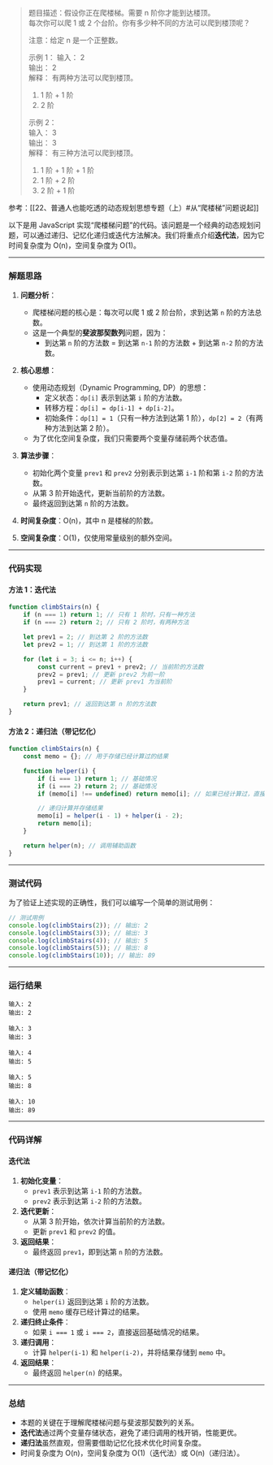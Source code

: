 

> 题目描述：假设你正在爬楼梯。需要 n 阶你才能到达楼顶。  
> 每次你可以爬 1 或 2 个台阶。你有多少种不同的方法可以爬到楼顶呢？
> 
> 注意：给定 n 是一个正整数。
> 
> 示例 1：
> 	输入： 2  
> 	输出： 2  
> 	解释： 有两种方法可以爬到楼顶。
>	
> 	1.  1 阶 + 1 阶
> 	2.  2 阶
> 
> 示例 2：  
> 	输入： 3  
> 	输出： 3  
> 	解释： 有三种方法可以爬到楼顶。
>	
> 	1.  1 阶 + 1 阶 + 1 阶
> 	2.  1 阶 + 2 阶
> 	3.  2 阶 + 1 阶

参考：[[22、普通人也能吃透的动态规划思想专题（上）#从“爬楼梯”问题说起]]

以下是用 JavaScript 实现“爬楼梯问题”的代码。该问题是一个经典的动态规划问题，可以通过递归、记忆化递归或迭代方法解决。我们将重点介绍**迭代法**，因为它时间复杂度为 O(n)，空间复杂度为 O(1)。

---

### **解题思路**

1. **问题分析**：
   - 爬楼梯问题的核心是：每次可以爬 1 或 2 阶台阶，求到达第 `n` 阶的方法总数。
   - 这是一个典型的**斐波那契数列**问题，因为：
     - 到达第 `n` 阶的方法数 = 到达第 `n-1` 阶的方法数 + 到达第 `n-2` 阶的方法数。

2. **核心思想**：
   - 使用动态规划（Dynamic Programming, DP）的思想：
     - 定义状态：`dp[i]` 表示到达第 `i` 阶的方法数。
     - 转移方程：`dp[i] = dp[i-1] + dp[i-2]`。
     - 初始条件：`dp[1] = 1`（只有一种方法到达第 1 阶），`dp[2] = 2`（有两种方法到达第 2 阶）。
   - 为了优化空间复杂度，我们只需要两个变量存储前两个状态值。

3. **算法步骤**：
   - 初始化两个变量 `prev1` 和 `prev2` 分别表示到达第 `i-1` 阶和第 `i-2` 阶的方法数。
   - 从第 3 阶开始迭代，更新当前阶的方法数。
   - 最终返回到达第 `n` 阶的方法数。

4. **时间复杂度**：O(n)，其中 n 是楼梯的阶数。
5. **空间复杂度**：O(1)，仅使用常量级别的额外空间。

---

### **代码实现**

#### **方法 1：迭代法**
```javascript
function climbStairs(n) {
    if (n === 1) return 1; // 只有 1 阶时，只有一种方法
    if (n === 2) return 2; // 只有 2 阶时，有两种方法

    let prev1 = 2; // 到达第 2 阶的方法数
    let prev2 = 1; // 到达第 1 阶的方法数

    for (let i = 3; i <= n; i++) {
        const current = prev1 + prev2; // 当前阶的方法数
        prev2 = prev1; // 更新 prev2 为前一阶
        prev1 = current; // 更新 prev1 为当前阶
    }

    return prev1; // 返回到达第 n 阶的方法数
}
```

#### **方法 2：递归法（带记忆化）**
```javascript
function climbStairs(n) {
    const memo = {}; // 用于存储已经计算过的结果

    function helper(i) {
        if (i === 1) return 1; // 基础情况
        if (i === 2) return 2; // 基础情况
        if (memo[i] !== undefined) return memo[i]; // 如果已经计算过，直接返回

        // 递归计算并存储结果
        memo[i] = helper(i - 1) + helper(i - 2);
        return memo[i];
    }

    return helper(n); // 调用辅助函数
}
```

---

### **测试代码**

为了验证上述实现的正确性，我们可以编写一个简单的测试用例：

```javascript
// 测试用例
console.log(climbStairs(2)); // 输出: 2
console.log(climbStairs(3)); // 输出: 3
console.log(climbStairs(4)); // 输出: 5
console.log(climbStairs(5)); // 输出: 8
console.log(climbStairs(10)); // 输出: 89
```

---

### **运行结果**

```plaintext
输入: 2
输出: 2
```

```plaintext
输入: 3
输出: 3
```

```plaintext
输入: 4
输出: 5
```

```plaintext
输入: 5
输出: 8
```

```plaintext
输入: 10
输出: 89
```

---

### **代码详解**

#### **迭代法**
1. **初始化变量**：
   - `prev1` 表示到达第 `i-1` 阶的方法数。
   - `prev2` 表示到达第 `i-2` 阶的方法数。
2. **迭代更新**：
   - 从第 3 阶开始，依次计算当前阶的方法数。
   - 更新 `prev1` 和 `prev2` 的值。
3. **返回结果**：
   - 最终返回 `prev1`，即到达第 `n` 阶的方法数。

#### **递归法（带记忆化）**
1. **定义辅助函数**：
   - `helper(i)` 返回到达第 `i` 阶的方法数。
   - 使用 `memo` 缓存已经计算过的结果。
2. **递归终止条件**：
   - 如果 `i === 1` 或 `i === 2`，直接返回基础情况的结果。
3. **递归调用**：
   - 计算 `helper(i-1)` 和 `helper(i-2)`，并将结果存储到 `memo` 中。
4. **返回结果**：
   - 最终返回 `helper(n)` 的结果。

---

### **总结**

- 本题的关键在于理解爬楼梯问题与斐波那契数列的关系。
- **迭代法**通过两个变量存储状态，避免了递归调用的栈开销，性能更优。
- **递归法**虽然直观，但需要借助记忆化技术优化时间复杂度。
- 时间复杂度为 O(n)，空间复杂度为 O(1)（迭代法）或 O(n)（递归法）。
